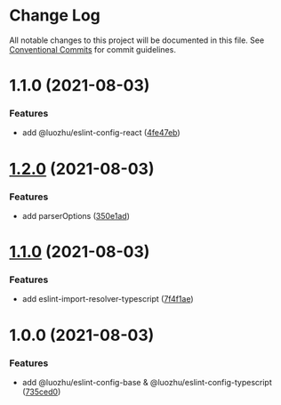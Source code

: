 # Change Log

All notable changes to this project will be documented in this file.
See [Conventional Commits](https://conventionalcommits.org) for commit guidelines.

# 1.1.0 (2021-08-03)


### Features

* add @luozhu/eslint-config-react ([4fe47eb](https://github.com/youngjuning/luozhu-cli/commit/4fe47ebd44f4501eed7204b673252a87f72d86fc))





# [1.2.0](https://github.com/youngjuning/luozhu-cli/compare/@luozhu/eslint-config-typescript@1.1.0...@luozhu/eslint-config-typescript@1.2.0) (2021-08-03)


### Features

* add parserOptions ([350e1ad](https://github.com/youngjuning/luozhu-cli/commit/350e1ad81810a6eccee520320cf8f6cfd328f9e9))





# [1.1.0](https://github.com/youngjuning/luozhu-cli/compare/@luozhu/eslint-config-typescript@1.0.0...@luozhu/eslint-config-typescript@1.1.0) (2021-08-03)


### Features

* add eslint-import-resolver-typescript ([7f4f1ae](https://github.com/youngjuning/luozhu-cli/commit/7f4f1ae3e206312b6179a83bec18267dca983961))





# 1.0.0 (2021-08-03)


### Features

* add @luozhu/eslint-config-base &  @luozhu/eslint-config-typescript ([735ced0](https://github.com/youngjuning/luozhu-cli/commit/735ced0962d3148df9b9d87fd4919a1039074a90))
